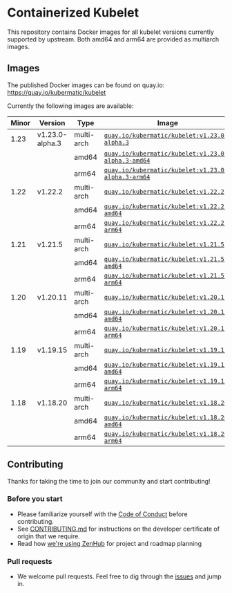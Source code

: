 # Containerized Kubelet

This repository contains Docker images for all kubelet versions currently supported by upstream.
Both amd64 and arm64 are provided as multiarch images.

## Images

The published Docker images can be found on quay.io: https://quay.io/kubermatic/kubelet

Currently the following images are available:

<!-- versions_start -->
| Minor | Version | Type | Image |
| ----- | ------- | ---- | ----- |
| 1.23 | v1.23.0-alpha.3 | multi-arch | [`quay.io/kubermatic/kubelet:v1.23.0-alpha.3`](https://quay.io/kubermatic/kubelet:v1.23.0-alpha.3) |
| | | amd64 | [`quay.io/kubermatic/kubelet:v1.23.0-alpha.3-amd64`](https://quay.io/kubermatic/kubelet:v1.23.0-alpha.3-amd64) |
| | | arm64 | [`quay.io/kubermatic/kubelet:v1.23.0-alpha.3-arm64`](https://quay.io/kubermatic/kubelet:v1.23.0-alpha.3-arm64) |
| 1.22 | v1.22.2 | multi-arch | [`quay.io/kubermatic/kubelet:v1.22.2`](https://quay.io/kubermatic/kubelet:v1.22.2) |
| | | amd64 | [`quay.io/kubermatic/kubelet:v1.22.2-amd64`](https://quay.io/kubermatic/kubelet:v1.22.2-amd64) |
| | | arm64 | [`quay.io/kubermatic/kubelet:v1.22.2-arm64`](https://quay.io/kubermatic/kubelet:v1.22.2-arm64) |
| 1.21 | v1.21.5 | multi-arch | [`quay.io/kubermatic/kubelet:v1.21.5`](https://quay.io/kubermatic/kubelet:v1.21.5) |
| | | amd64 | [`quay.io/kubermatic/kubelet:v1.21.5-amd64`](https://quay.io/kubermatic/kubelet:v1.21.5-amd64) |
| | | arm64 | [`quay.io/kubermatic/kubelet:v1.21.5-arm64`](https://quay.io/kubermatic/kubelet:v1.21.5-arm64) |
| 1.20 | v1.20.11 | multi-arch | [`quay.io/kubermatic/kubelet:v1.20.11`](https://quay.io/kubermatic/kubelet:v1.20.11) |
| | | amd64 | [`quay.io/kubermatic/kubelet:v1.20.11-amd64`](https://quay.io/kubermatic/kubelet:v1.20.11-amd64) |
| | | arm64 | [`quay.io/kubermatic/kubelet:v1.20.11-arm64`](https://quay.io/kubermatic/kubelet:v1.20.11-arm64) |
| 1.19 | v1.19.15 | multi-arch | [`quay.io/kubermatic/kubelet:v1.19.15`](https://quay.io/kubermatic/kubelet:v1.19.15) |
| | | amd64 | [`quay.io/kubermatic/kubelet:v1.19.15-amd64`](https://quay.io/kubermatic/kubelet:v1.19.15-amd64) |
| | | arm64 | [`quay.io/kubermatic/kubelet:v1.19.15-arm64`](https://quay.io/kubermatic/kubelet:v1.19.15-arm64) |
| 1.18 | v1.18.20 | multi-arch | [`quay.io/kubermatic/kubelet:v1.18.20`](https://quay.io/kubermatic/kubelet:v1.18.20) |
| | | amd64 | [`quay.io/kubermatic/kubelet:v1.18.20-amd64`](https://quay.io/kubermatic/kubelet:v1.18.20-amd64) |
| | | arm64 | [`quay.io/kubermatic/kubelet:v1.18.20-arm64`](https://quay.io/kubermatic/kubelet:v1.18.20-arm64) |


<!-- versions_end -->

## Contributing

Thanks for taking the time to join our community and start contributing!

### Before you start

* Please familiarize yourself with the [Code of Conduct][3] before contributing.
* See [CONTRIBUTING.md][2] for instructions on the developer certificate of origin that we require.
* Read how [we're using ZenHub][13] for project and roadmap planning

### Pull requests

* We welcome pull requests. Feel free to dig through the [issues][1] and jump in.

[1]: https://github.com/kubermatic/kubelet/issues
[2]: https://github.com/kubermatic/kubelet/blob/master/CONTRIBUTING.md
[3]: https://github.com/kubermatic/kubelet/blob/master/CODE_OF_CONDUCT.md

[11]: https://groups.google.com/forum/#!forum/kubermatic-dev
[12]: https://kubermatic.slack.com/messages/kubelet
[13]: https://github.com/kubermatic/kubelet/blob/master/Zenhub.md
[15]: http://slack.kubermatic.io/
